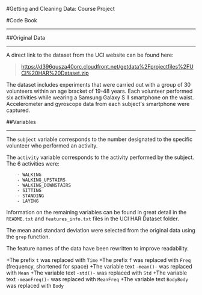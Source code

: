 #Getting and Cleaning Data: Course Project

#Code Book

***

##Original Data
***
A direct link to the dataset from the UCI website can be found here:

>https://d396qusza40orc.cloudfront.net/getdata%2Fprojectfiles%2FUCI%20HAR%20Dataset.zip 

The dataset includes experiments that were carried out with a group of 30 volunteers within an age bracket of 19-48 years. Each volunteer performed six activities while wearing a Samsung Galaxy S II smartphone on the waist. Accelerometer and gyroscope data from each subject's smartphone were captured. 


##Variables
***
The `subject` variable corresponds to the number designated to the specific volunteer who performed an activity. 

The `activity` variable corresponds to the activity performed by the subject. The 6 activities were:

        - WALKING
        - WALKING_UPSTAIRS
        - WALKING_DOWNSTAIRS
        - SITTING
        - STANDING
        - LAYING

Information on the remaining variables can be found in great detail in the `README.txt` and `features_info.txt` files in the UCI HAR Dataset folder.

The mean and standard deviation were selected from the original data using the `grep` function. 

The feature names of the data have been rewritten to improve readability.

+The prefix `t` was replaced with `Time`
+The prefix `f` was replaced with `Freq` (frequency, shortened for space)
+The variable text `-mean()-` was replaced with `Mean`
+The variable text `-std()-` was replaced with `Std`
+The variable text `-meanFreq()-` was replaced with `MeanFreq`
+The variable text `BodyBody` was replaced with `Body`
        
